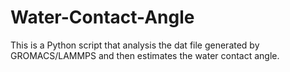 # Water-Contact-Angle
This is a Python script that analysis the dat file generated by GROMACS/LAMMPS and then estimates the water contact angle.
